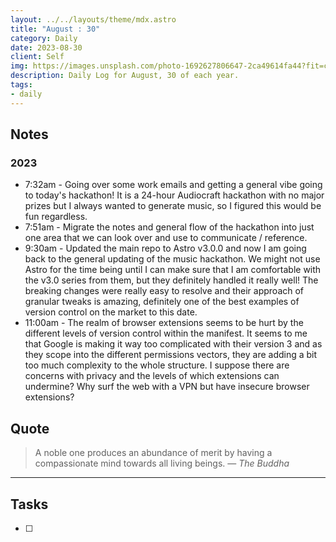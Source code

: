 ```yaml
---
layout: ../../layouts/theme/mdx.astro
title: "August : 30"
category: Daily
date: 2023-08-30
client: Self
img: https://images.unsplash.com/photo-1692627806647-2ca49614fa44?fit=crop&q=85&w=1400&h=700
description: Daily Log for August, 30 of each year.
tags:
- daily
---
```


## Notes
### 2023
- 7:32am - Going over some work emails and getting a general vibe going to today's hackathon! It is a 24-hour Audiocraft hackathon with no major prizes but I always wanted to generate music, so I figured this would be fun regardless.
- 7:51am - Migrate the notes and general flow of the hackathon into just one area that we can look over and use to communicate / reference.
- 9:30am - Updated the main repo to Astro v3.0.0 and now I am going back to the general updating of the music hackathon. We might not use Astro for the time being until I can make sure that I am comfortable with the v3.0 series from them, but they definitely handled it really well! The breaking changes were really easy to resolve and their approach of granular tweaks is amazing, definitely one of the best examples of version control on the market to this date. 
- 11:00am - The realm of browser extensions seems to be hurt by the different levels of version control within the manifest. It seems to me that Google is making it way too complicated with their version 3 and as they scope into the different permissions vectors, they are adding a bit too much complexity to the whole structure. I suppose there are concerns with privacy and the levels of which extensions can undermine? Why surf the web with a VPN but have insecure browser extensions?

## Quote

> A noble one produces an abundance of merit by having a compassionate mind towards all living beings.
> — <cite>The Buddha</cite>

---

## Tasks

- [ ]